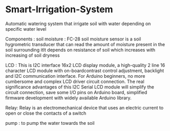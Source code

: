 # Smart-Irrigation-System
Automatic watering system that irrigate soil with water depending on specific water level

Components :
soil moisture : 
FC-28 soil moisture sensor is a soil hygrometric transducer that can read the amount of moisture present in the soil surrounding itIt depends on resistance of soil which increases with increasing of soil dryness

LCD :
This is I2C interface 16x2 LCD display module, a high-quality 2 line 16 character LCD module with on-boardcontrast control adjustment, backlight and I2C communication interface. For Arduino beginners, no more cumbersome 
and complex LCD driver circuit connection. The real significance advantages of this I2C Serial LCD module will simplify the circuit connection, save some I/O pins on Arduino board, simplified firmware development with widely 
available Arduino library.

Relay:
Relay is an electromechanical device that uses an electric current to open or close the contacts of a switch

pump :
to pump the water towards the soil
